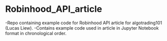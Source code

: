 # Robinhood_API_article
-Repo containing example code for Robinhood API article for algotrading101 (Lucas Liew).
-Contains example code used in article in Jupyter Notebook format in chronological order.
